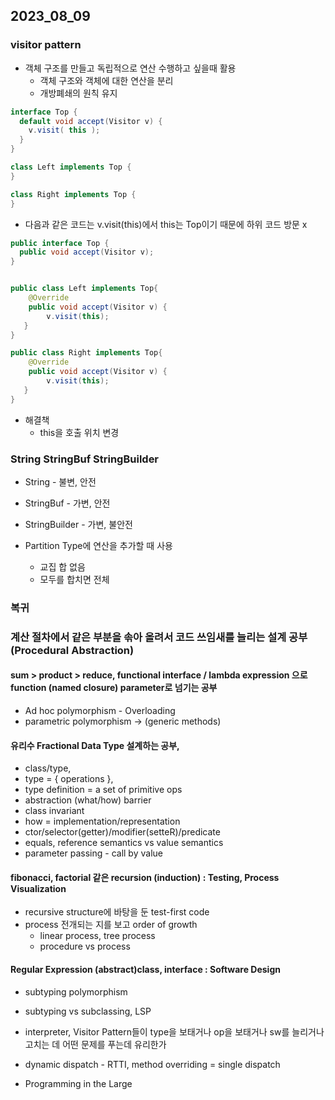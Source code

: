 ## 2023_08_09

### visitor pattern
* 객체 구조를 만들고 독립적으로 연산 수행하고 싶을때 활용
  * 객체 구조와 객체에 대한 연산을 분리
  * 개방폐쇄의 원칙 유지  
```java
interface Top {
  default void accept(Visitor v) {
    v.visit( this );
  }
}

class Left implements Top {
}

class Right implements Top {
}
```
* 다음과 같은 코드는 v.visit(this)에서 this는 Top이기 때문에 하위 코드 방문 x
```java
public interface Top {
  public void accept(Visitor v);
}


public class Left implements Top{
    @Override
    public void accept(Visitor v) {
        v.visit(this);
   }
}

public class Right implements Top{
    @Override
    public void accept(Visitor v) {
        v.visit(this);
   }
}
```
* 해결책
  * this을 호출 위치 변경

### String StringBuf StringBuilder
* String - 불변, 안전
* StringBuf - 가변, 안전
* StringBuilder - 가변, 불안전

* Partition Type에 연산을 추가할 때 사용
  * 교집 합 없음
  * 모두를 합치면 전체


### 복귀
### 계산 절차에서 같은 부분을 솎아 올려서 코드 쓰임새를 늘리는 설계 공부 (Procedural Abstraction) 
#### sum > product > reduce, functional interface / lambda expression 으로 function (named closure) parameter로 넘기는 공부
  * Ad hoc polymorphism - Overloading
  * parametric polymorphism -> (generic methods)
#### 유리수 Fractional Data Type 설계하는 공부, 
  * class/type, 
  * type = { operations }, 
  * type definition = a set of primitive ops
  * abstraction (what/how) barrier
  * class invariant
  * how = implementation/representation
  * ctor/selector(getter)/modifier(setteR)/predicate 
  * equals, reference semantics vs value semantics
  * parameter passing - call by value
#### fibonacci, factorial 같은 recursion (induction) : Testing, Process Visualization
  * recursive structure에 바탕을 둔 test-first code
  * process 전개되는 지를 보고 order of growth
    * linear process, tree process
    * procedure vs process
#### Regular Expression (abstract)class, interface : Software Design
  * subtyping polymorphism
  * subtyping vs subclassing, LSP
  * interpreter, Visitor Pattern들이 type을 보태거나 op을 보태거나 sw를 늘리거나 고치는 데 어떤 문제를 푸는데 유리한가
  * dynamic dispatch - RTTI, method overriding = single dispatch

* Programming in the Large